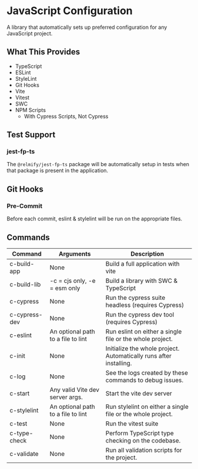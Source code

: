 # JavaScript Configuration

A library that automatically sets up preferred configuration for any JavaScript project.

## What This Provides

- TypeScript
- ESLint
- StyleLint
- Git Hooks
- Vite
- Vitest
- SWC
- NPM Scripts
  - With Cypress Scripts, Not Cypress

## Test Support

### jest-fp-ts

The `@relmify/jest-fp-ts` package will be automatically setup in tests when that package is present in the application.

## Git Hooks

### Pre-Commit

Before each commit, eslint & stylelint will be run on the appropriate files.

## Commands

| Command       | Arguments                          | Description                                                        |
|---------------|------------------------------------|--------------------------------------------------------------------|
| c-build-app   | None                               | Build a full application with vite                                 |
| c-build-lib   | -c = cjs only, -e = esm only       | Build a library with SWC & TypeScript                              |
| c-cypress     | None                               | Run the cypress suite headless (requires Cypress)                  |
| c-cypress-dev | None                               | Run the cypress dev tool (requires Cypress)                        |
| c-eslint      | An optional path to a file to lint | Run eslint on either a single file or the whole project.           |
| c-init        | None                               | Initialize the whole project. Automatically runs after installing. |
| c-log         | None                               | See the logs created by these commands to debug issues.            |
| c-start       | Any valid Vite dev server args.    | Start the vite dev server                                          |
| c-stylelint   | An optional path to a file to lint | Run stylelint on either a single file or the whole project.        |
| c-test        | None                               | Run the vitest suite                                               |
| c-type-check  | None                               | Perform TypeScript type checking on the codebase.                  |
| c-validate    | None                               | Run all validation scripts for the project.                        |